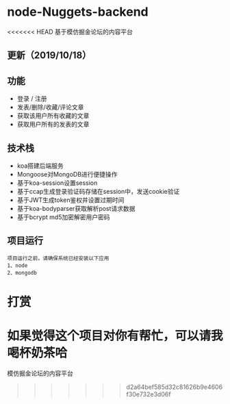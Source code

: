 # node-Nuggets-backend
<<<<<<< HEAD
基于模仿掘金论坛的内容平台


## 更新（2019/10/18） ##

## 功能 ##
- 登录 / 注册
- 发表/删除/收藏/评论文章
- 获取该用户所有收藏的文章
- 获取用户所有的发表的文章


## 技术栈 ##
- koa搭建后端服务
- Mongoose对MongoDB进行便捷操作
- 基于koa-session设置session
- 基于ccap生成登录验证码存储在session中，发送cookie验证
- 基于JWT生成token鉴权并设置过期时间
- 基于koa-bodyparser获取解析post请求数据
- 基于bcrypt md5加密解密用户密码


## 项目运行

```
项目运行之前，请确保系统已经安装以下应用
1、node
2、mongodb
```

# 打赏
如果觉得这个项目对你有帮忙，可以请我喝杯奶茶哈
=======
模仿掘金论坛的内容平台
>>>>>>> d2a64bef585d32c81626b9e4606f30e732e3d06f
